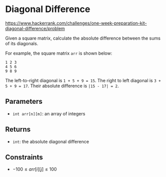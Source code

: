 # Diagonal Difference

https://www.hackerrank.com/challenges/one-week-preparation-kit-diagonal-difference/problem

Given a square matrix, calculate the absolute difference between the sums of its diagonals.

For example, the square matrix `arr` is shown below:

```
1 2 3
4 5 6
9 8 9
```

The left-to-right diagonal is `1 + 5 + 9 = 15`. The right to left diagonal is `3 + 5 + 9 = 17`. Their absolute difference is `|15 - 17| = 2`.

## Parameters

- `int arr[n][m]`: an array of integers

## Returns

- `int`: the absolute diagonal difference

## Constraints

- $`-100 \le arr[i][j] \le 100`$
